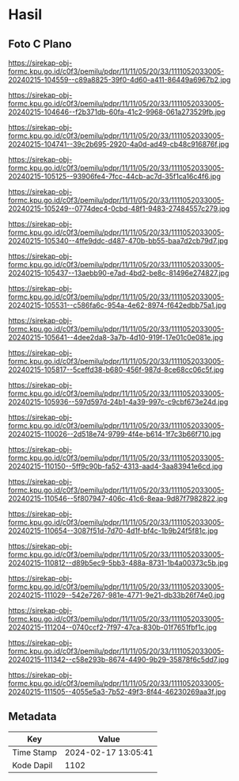 # Hasil

## Foto C Plano

https://sirekap-obj-formc.kpu.go.id/c0f3/pemilu/pdpr/11/11/05/20/33/1111052033005-20240215-104559--c89a8825-39f0-4d60-a411-86449a6967b2.jpg

https://sirekap-obj-formc.kpu.go.id/c0f3/pemilu/pdpr/11/11/05/20/33/1111052033005-20240215-104646--f2b371db-60fa-41c2-9968-061a273529fb.jpg

https://sirekap-obj-formc.kpu.go.id/c0f3/pemilu/pdpr/11/11/05/20/33/1111052033005-20240215-104741--39c2b695-2920-4a0d-ad49-cb48c916876f.jpg

https://sirekap-obj-formc.kpu.go.id/c0f3/pemilu/pdpr/11/11/05/20/33/1111052033005-20240215-105125--93906fe4-7fcc-44cb-ac7d-35f1ca16c4f6.jpg

https://sirekap-obj-formc.kpu.go.id/c0f3/pemilu/pdpr/11/11/05/20/33/1111052033005-20240215-105249--0774dec4-0cbd-48f1-9483-27484557c279.jpg

https://sirekap-obj-formc.kpu.go.id/c0f3/pemilu/pdpr/11/11/05/20/33/1111052033005-20240215-105340--4ffe9ddc-d487-470b-bb55-baa7d2cb79d7.jpg

https://sirekap-obj-formc.kpu.go.id/c0f3/pemilu/pdpr/11/11/05/20/33/1111052033005-20240215-105437--13aebb90-e7ad-4bd2-be8c-81496e274827.jpg

https://sirekap-obj-formc.kpu.go.id/c0f3/pemilu/pdpr/11/11/05/20/33/1111052033005-20240215-105531--c586fa6c-954a-4e62-8974-f642edbb75a1.jpg

https://sirekap-obj-formc.kpu.go.id/c0f3/pemilu/pdpr/11/11/05/20/33/1111052033005-20240215-105641--4dee2da8-3a7b-4d10-919f-17e01c0e081e.jpg

https://sirekap-obj-formc.kpu.go.id/c0f3/pemilu/pdpr/11/11/05/20/33/1111052033005-20240215-105817--5ceffd38-b680-456f-987d-8ce68cc06c5f.jpg

https://sirekap-obj-formc.kpu.go.id/c0f3/pemilu/pdpr/11/11/05/20/33/1111052033005-20240215-105936--597d597d-24b1-4a39-997c-c9cbf673e24d.jpg

https://sirekap-obj-formc.kpu.go.id/c0f3/pemilu/pdpr/11/11/05/20/33/1111052033005-20240215-110026--2d518e74-9799-4f4e-b614-1f7c3b66f710.jpg

https://sirekap-obj-formc.kpu.go.id/c0f3/pemilu/pdpr/11/11/05/20/33/1111052033005-20240215-110150--5ff9c90b-fa52-4313-aad4-3aa83941e6cd.jpg

https://sirekap-obj-formc.kpu.go.id/c0f3/pemilu/pdpr/11/11/05/20/33/1111052033005-20240215-110546--5f807947-406c-41c6-8eaa-9d87f7982822.jpg

https://sirekap-obj-formc.kpu.go.id/c0f3/pemilu/pdpr/11/11/05/20/33/1111052033005-20240215-110654--3087f51d-7d70-4d1f-bf4c-1b9b24f5f81c.jpg

https://sirekap-obj-formc.kpu.go.id/c0f3/pemilu/pdpr/11/11/05/20/33/1111052033005-20240215-110812--d89b5ec9-5bb3-488a-8731-1b4a00373c5b.jpg

https://sirekap-obj-formc.kpu.go.id/c0f3/pemilu/pdpr/11/11/05/20/33/1111052033005-20240215-111029--542e7267-981e-4771-9e21-db33b26f74e0.jpg

https://sirekap-obj-formc.kpu.go.id/c0f3/pemilu/pdpr/11/11/05/20/33/1111052033005-20240215-111204--0740ccf2-7f97-47ca-830b-01f7651fbf1c.jpg

https://sirekap-obj-formc.kpu.go.id/c0f3/pemilu/pdpr/11/11/05/20/33/1111052033005-20240215-111342--c58e293b-8674-4490-9b29-35878f6c5dd7.jpg

https://sirekap-obj-formc.kpu.go.id/c0f3/pemilu/pdpr/11/11/05/20/33/1111052033005-20240215-111505--4055e5a3-7b52-49f3-8f44-46230269aa3f.jpg


## Metadata

| Key        | Value               |
| ---------- | ------------------- |
| Time Stamp | 2024-02-17 13:05:41 |
| Kode Dapil | 1102                |



